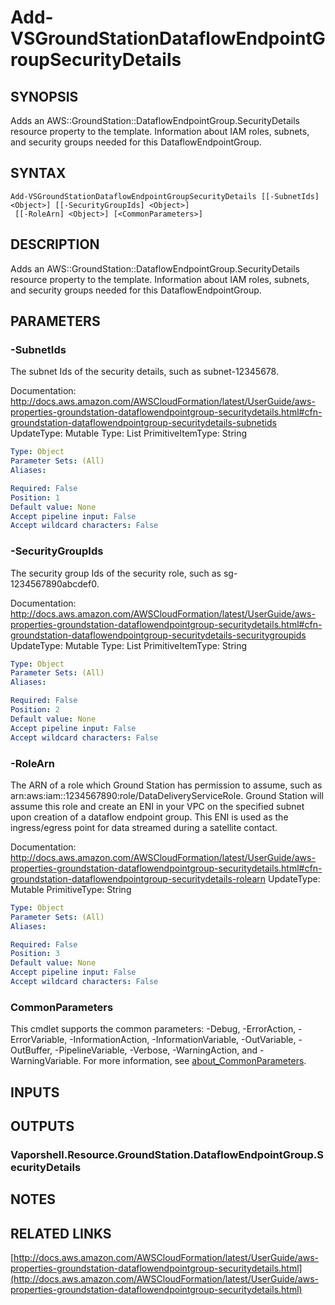 # Add-VSGroundStationDataflowEndpointGroupSecurityDetails

## SYNOPSIS
Adds an AWS::GroundStation::DataflowEndpointGroup.SecurityDetails resource property to the template.
Information about IAM roles, subnets, and security groups needed for this DataflowEndpointGroup.

## SYNTAX

```
Add-VSGroundStationDataflowEndpointGroupSecurityDetails [[-SubnetIds] <Object>] [[-SecurityGroupIds] <Object>]
 [[-RoleArn] <Object>] [<CommonParameters>]
```

## DESCRIPTION
Adds an AWS::GroundStation::DataflowEndpointGroup.SecurityDetails resource property to the template.
Information about IAM roles, subnets, and security groups needed for this DataflowEndpointGroup.

## PARAMETERS

### -SubnetIds
The subnet Ids of the security details, such as subnet-12345678.

Documentation: http://docs.aws.amazon.com/AWSCloudFormation/latest/UserGuide/aws-properties-groundstation-dataflowendpointgroup-securitydetails.html#cfn-groundstation-dataflowendpointgroup-securitydetails-subnetids
UpdateType: Mutable
Type: List
PrimitiveItemType: String

```yaml
Type: Object
Parameter Sets: (All)
Aliases:

Required: False
Position: 1
Default value: None
Accept pipeline input: False
Accept wildcard characters: False
```

### -SecurityGroupIds
The security group Ids of the security role, such as sg-1234567890abcdef0.

Documentation: http://docs.aws.amazon.com/AWSCloudFormation/latest/UserGuide/aws-properties-groundstation-dataflowendpointgroup-securitydetails.html#cfn-groundstation-dataflowendpointgroup-securitydetails-securitygroupids
UpdateType: Mutable
Type: List
PrimitiveItemType: String

```yaml
Type: Object
Parameter Sets: (All)
Aliases:

Required: False
Position: 2
Default value: None
Accept pipeline input: False
Accept wildcard characters: False
```

### -RoleArn
The ARN of a role which Ground Station has permission to assume, such as arn:aws:iam::1234567890:role/DataDeliveryServiceRole.
Ground Station will assume this role and create an ENI in your VPC on the specified subnet upon creation of a dataflow endpoint group.
This ENI is used as the ingress/egress point for data streamed during a satellite contact.

Documentation: http://docs.aws.amazon.com/AWSCloudFormation/latest/UserGuide/aws-properties-groundstation-dataflowendpointgroup-securitydetails.html#cfn-groundstation-dataflowendpointgroup-securitydetails-rolearn
UpdateType: Mutable
PrimitiveType: String

```yaml
Type: Object
Parameter Sets: (All)
Aliases:

Required: False
Position: 3
Default value: None
Accept pipeline input: False
Accept wildcard characters: False
```

### CommonParameters
This cmdlet supports the common parameters: -Debug, -ErrorAction, -ErrorVariable, -InformationAction, -InformationVariable, -OutVariable, -OutBuffer, -PipelineVariable, -Verbose, -WarningAction, and -WarningVariable. For more information, see [about_CommonParameters](http://go.microsoft.com/fwlink/?LinkID=113216).

## INPUTS

## OUTPUTS

### Vaporshell.Resource.GroundStation.DataflowEndpointGroup.SecurityDetails
## NOTES

## RELATED LINKS

[http://docs.aws.amazon.com/AWSCloudFormation/latest/UserGuide/aws-properties-groundstation-dataflowendpointgroup-securitydetails.html](http://docs.aws.amazon.com/AWSCloudFormation/latest/UserGuide/aws-properties-groundstation-dataflowendpointgroup-securitydetails.html)

